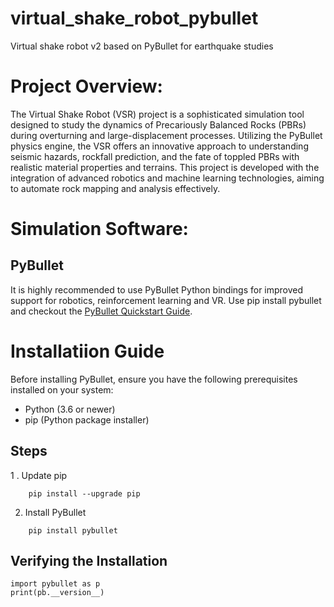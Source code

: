 # virtual_shake_robot_pybullet
Virtual shake robot v2 based on PyBullet for earthquake studies

# Project  Overview:
The Virtual Shake Robot (VSR) project is a sophisticated simulation tool designed to study the dynamics of Precariously Balanced Rocks (PBRs) during overturning and large-displacement processes. Utilizing the PyBullet physics engine, the VSR offers an innovative approach to understanding seismic hazards, rockfall prediction, and the fate of toppled PBRs with realistic material properties and terrains. This project is developed with the integration of advanced robotics and machine learning technologies, aiming to automate rock mapping and analysis effectively.

# Simulation Software:

## PyBullet ##
It is highly recommended to use PyBullet Python bindings for improved support for robotics, reinforcement learning and VR. Use pip install pybullet and checkout the [PyBullet Quickstart Guide](https://docs.google.com/document/d/10sXEhzFRSnvFcl3XxNGhnD4N2SedqwdAvK3dsihxVUA/edit#heading=h.2ye70wns7io3).


# Installatiion Guide 
Before installing PyBullet, ensure you have the following prerequisites installed on your system:

- Python (3.6 or newer)
- pip (Python package installer)

## Steps ##

1 . Update pip
```
    pip install --upgrade pip
```
2. Install PyBullet
```
    pip install pybullet
```
## Verifying the Installation ##
```
import pybullet as p
print(pb.__version__)

```
